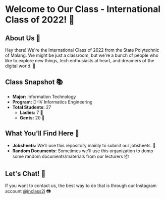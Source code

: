 # Welcome to Our Class - International Class of 2022! 🚀

## About Us 🌟

Hey there! We're the International Class of 2022 from the State Polytechnic of Malang. We might be just a classroom, but we're a bunch of people who like to explore new things, tech enthusiasts at heart, and dreamers of the digital world. 🌟

## Class Snapshot 📚

- **Major:** Information Technology
- **Program:** D-IV Informatics Engineering
- **Total Students:** 27
  - **Ladies:** 7 👩
  - **Gents:** 20 👨

## What You'll Find Here 📂

- **Jobsheets:** We'll use this repository mainly to submit our jobsheets. 📝
- **Random Documents:** Sometimes we'll use this organization to dump some random documents/materials from our lecturers 📦

## Let's Chat! 💬

If you want to contact us, the best way to do that is through our Instagram account [@inclass2i](https://www.instagram.com/inclass2i) 📷
